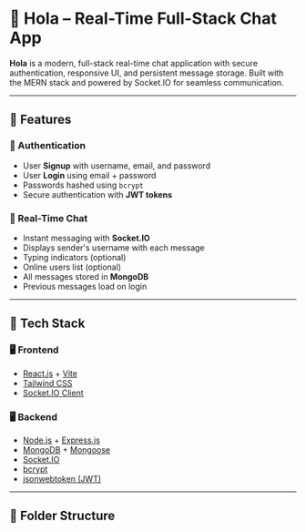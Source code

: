 # 💬 Hola – Real-Time Full-Stack Chat App

**Hola** is a modern, full-stack real-time chat application with secure authentication, responsive UI, and persistent message storage. Built with the MERN stack and powered by Socket.IO for seamless communication.

---

## 🚀 Features

### 🔐 Authentication
- User **Signup** with username, email, and password
- User **Login** using email + password
- Passwords hashed using `bcrypt`
- Secure authentication with **JWT tokens**

### 💬 Real-Time Chat
- Instant messaging with **Socket.IO**
- Displays sender's username with each message
- Typing indicators (optional)
- Online users list (optional)
- All messages stored in **MongoDB**
- Previous messages load on login

---

## 🧩 Tech Stack

### 🖥️ Frontend
- [React.js](https://react.dev/) + [Vite](https://vitejs.dev/)
- [Tailwind CSS](https://tailwindcss.com/)
- [Socket.IO Client](https://socket.io/)

### 🖥️ Backend
- [Node.js](https://nodejs.org/) + [Express.js](https://expressjs.com/)
- [MongoDB](https://www.mongodb.com/) + [Mongoose](https://mongoosejs.com/)
- [Socket.IO](https://socket.io/)
- [bcrypt](https://www.npmjs.com/package/bcrypt)
- [jsonwebtoken (JWT)](https://jwt.io/)

---

## 📁 Folder Structure

